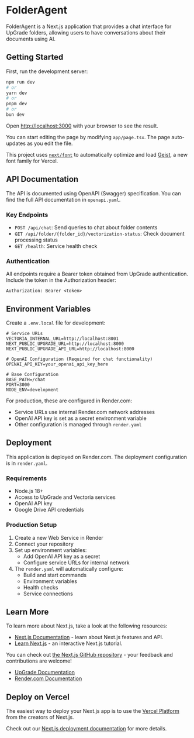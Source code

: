 # FolderAgent

FolderAgent is a Next.js application that provides a chat interface for UpGrade folders, allowing users to have conversations about their documents using AI.

## Getting Started

First, run the development server:

```bash
npm run dev
# or
yarn dev
# or
pnpm dev
# or
bun dev
```

Open [http://localhost:3000](http://localhost:3000) with your browser to see the result.

You can start editing the page by modifying `app/page.tsx`. The page auto-updates as you edit the file.

This project uses [`next/font`](https://nextjs.org/docs/app/building-your-application/optimizing/fonts) to automatically optimize and load [Geist](https://vercel.com/font), a new font family for Vercel.

## API Documentation

The API is documented using OpenAPI (Swagger) specification. You can find the full API documentation in `openapi.yaml`.

### Key Endpoints

- `POST /api/chat`: Send queries to chat about folder contents
- `GET /api/folder/{folder_id}/vectorization-status`: Check document processing status
- `GET /health`: Service health check

### Authentication

All endpoints require a Bearer token obtained from UpGrade authentication. Include the token in the Authorization header:

```
Authorization: Bearer <token>
```

## Environment Variables

Create a `.env.local` file for development:

```env
# Service URLs
VECTORIA_INTERNAL_URL=http://localhost:8001
NEXT_PUBLIC_UPGRADE_URL=http://localhost:8000
NEXT_PUBLIC_UPGRADE_API_URL=http://localhost:8000

# OpenAI Configuration (Required for chat functionality)
OPENAI_API_KEY=your_openai_api_key_here

# Base Configuration
BASE_PATH=/chat
PORT=3000
NODE_ENV=development
```

For production, these are configured in Render.com:
- Service URLs use internal Render.com network addresses
- OpenAI API key is set as a secret environment variable
- Other configuration is managed through `render.yaml`

## Deployment

This application is deployed on Render.com. The deployment configuration is in `render.yaml`.

### Requirements

- Node.js 18+
- Access to UpGrade and Vectoria services
- OpenAI API key
- Google Drive API credentials

### Production Setup

1. Create a new Web Service in Render
2. Connect your repository
3. Set up environment variables:
   - Add OpenAI API key as a secret
   - Configure service URLs for internal network
4. The `render.yaml` will automatically configure:
   - Build and start commands
   - Environment variables
   - Health checks
   - Service connections

## Learn More

To learn more about Next.js, take a look at the following resources:

- [Next.js Documentation](https://nextjs.org/docs) - learn about Next.js features and API.
- [Learn Next.js](https://nextjs.org/learn) - an interactive Next.js tutorial.

You can check out [the Next.js GitHub repository](https://github.com/vercel/next.js) - your feedback and contributions are welcome!

- [UpGrade Documentation](https://tryupgrade.live/docs)
- [Render.com Documentation](https://render.com/docs)

## Deploy on Vercel

The easiest way to deploy your Next.js app is to use the [Vercel Platform](https://vercel.com/new?utm_medium=default-template&filter=next.js&utm_source=create-next-app&utm_campaign=create-next-app-readme) from the creators of Next.js.

Check out our [Next.js deployment documentation](https://nextjs.org/docs/app/building-your-application/deploying) for more details.
